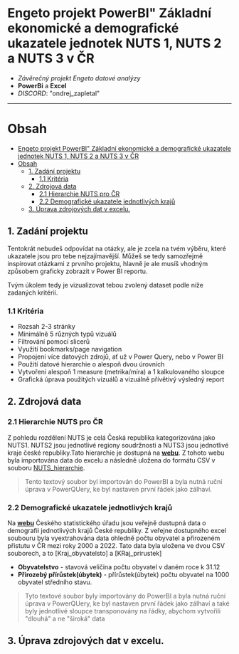 # Engeto projekt PowerBI" Základní ekonomické a demografické ukazatele jednotek NUTS 1, NUTS 2 a NUTS 3 v ČR

- *Závěrečný projekt Engeto datové analýzy*
- **PowerBi** a **Excel**
- *DISCORD*: "ondrej_zapletal"
---


 # Obsah
- [Engeto projekt PowerBI" Základní ekonomické a demografické ukazatele jednotek NUTS 1, NUTS 2 a NUTS 3 v ČR](#engeto-projekt-powerbi-základní-ekonomické-a-demografické-ukazatele-jednotek-nuts-1-nuts-2-a-nuts-3-v-čr)
- [Obsah](#obsah)
  - [1. Zadání projektu](#1-zadání-projektu)
    - [1.1 Kritéria](#11-kritéria)
  - [2. Zdrojová data](#2-zdrojová-data)
    - [2.1 Hierarchie NUTS pro ČR](#21-hierarchie-nuts-pro-čr)
    - [2.2 Demografické ukazatele jednotlivých krajů](#22-demografické-ukazatele-jednotlivých-krajů)
  - [3. Úprava zdrojových dat v excelu.](#3-úprava-zdrojových-dat-v-excelu)
		
  
## 1. Zadání projektu
Tentokrát nebudeš odpovídat na otázky, ale je zcela na tvém výběru, které ukazatele jsou pro tebe nejzajímavější.
Můžeš se tedy samozřejmě inspirovat otázkami z prvního projektu, hlavně je ale musíš vhodným způsobem graficky zobrazit v Power BI reportu.

Tvým úkolem tedy je vizualizovat tebou zvolený dataset podle níže zadaných kritérií.

### 1.1 Kritéria
- Rozsah 2-3 stránky
- Minimálně 5 různých typů vizuálů
- Filtrování pomocí slicerů
- Využití bookmarks/page navigation
- Propojení více datových zdrojů, ať už v Power Query, nebo v Power BI
- Použití datové hierarchie o alespoň dvou úrovních
- Vytvoření alespoň 1 measure (metrika/míra) a 1 kalkulovaného sloupce
- Grafická úprava použitých vizuálů a vizuálně přívětivý výsledný report
## 2. Zdrojová data
### 2.1 Hierarchie NUTS pro ČR
Z pohledu rozdělení NUTS je celá Česká republika kategorizována jako NUTS1. NUTS2 jsou jednotlivé regiony soudržnosti a NUTS3 jsou jednotlivé kraje české republiky.Tato hierarchie je dostupná na [**webu**](https://portal.uur.cz/spravni-usporadani-cr-organy-uzemniho-planovani/nuts.asp). Z tohoto webu byla importována data do excelu a následně uložena do formátu CSV v souboru [NUTS_hierarchie](https://github.com/OndrejZapletal99/Power_BI_engeto_project/blob/main/NUTS_hierarchie.csv).
>Tento textový soubor byl importován do PowerBI a byla nutná ruční úprava v PowerQUery, ke byl nastaven první řádek jako zálhaví.
### 2.2 Demografické ukazatele jednotlivých krajů
Na [**webu**](https://view.officeapps.live.com/op/view.aspx?src=https%3A%2F%2Fwww.czso.cz%2Fstaticke%2Fgapminder%2Fporovnani_kraju_vse%2FXLS%2Fukazatele_kraje_demogr.xlsx&wdOrigin=BROWSELINK) Českého statistického úřadu jsou veřejně dustupná data o demografii jednotlivých krajů České republiky. Z veřejne dostupného excel soubouru byla vyextrahována data ohledně počtu obyvatel a přirozeném přistutu v ČR mezi roky 2000 a 2022. Tato data byla uložena ve dvou CSV souborech, a to [Kraj_obyvatelsto] a [KRaj_prirustek]
- **Obyvatelstvo** - stavová veličina počtu obyvatel v daném roce k 31.12
- **Přirozebý přírůstek(úbytek)** - přírůstek(úbytek) počtu obyvatel na 1000 obyvatel středního stavu.
>Tyto textové soubor byly importovány do PowerBI a byla nutná ruční úprava v PowerQUery, ke byl nastaven první řádek jako zálhaví a také byly jednotlivé sloupce transponovány na řádky, abychom vytvořili "dlouhá" a ne "široká" data
## 3. Úprava zdrojových dat v excelu.